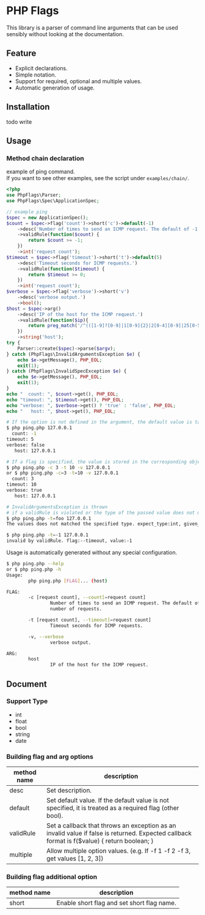 # PHP Flags

This library is a parser of command line arguments that can be used sensibly without looking at the documentation.

## Feature

* Explicit declarations.
* Simple notation.
* Support for required, optional and multiple values.
* Automatic generation of usage.

## Installation

todo write

## Usage

### Method chain declaration

example of ping command.  
If you want to see other examples, see the script under `examples/chain/`.

```php
<?php
use PhpFlags\Parser;
use PhpFlags\Spec\ApplicationSpec;

// example ping
$spec = new ApplicationSpec();
$count = $spec->flag('count')->short('c')->default(-1)
    ->desc('Number of times to send an ICMP request. The default of -1 sends an unlimited number of requests.')
    ->validRule(function($count) {
        return $count >= -1;
    })
    ->int('request count');
$timeout = $spec->flag('timeout')->short('t')->default(5)
    ->desc('Timeout seconds for ICMP requests.')
    ->validRule(function($timeout) {
        return $timeout >= 0;
    })
    ->int('request count');
$verbose = $spec->flag('verbose')->short('v')
    ->desc('verbose output.')
    ->bool();
$host = $spec->arg()
    ->desc('IP of the host for the ICMP request.')
    ->validRule(function($ip){
        return preg_match('/^(([1-9]?[0-9]|1[0-9]{2}|2[0-4][0-9]|25[0-5]).){3}([1-9]?[0-9]|1[0-9]{2}|2[0-4][0-9]|25[0-5])$/', $ip);
    })
    ->string('host');
try {
    Parser::create($spec)->parse($argv);
} catch (PhpFlags\InvalidArgumentsException $e) {
    echo $e->getMessage(), PHP_EOL;
    exit(1);
} catch (PhpFlags\InvalidSpecException $e) {
    echo $e->getMessage(), PHP_EOL;
    exit(1);
}
echo "  count: ", $count->get(), PHP_EOL;
echo "timeout: ", $timeout->get(), PHP_EOL;
echo "verbose: ", $verbose->get() ? 'true' : 'false', PHP_EOL;
echo "   host: ", $host->get(), PHP_EOL;
```

```bash
# If the option is not defined in the argument, the default value is taken.
$ php ping.php 127.0.0.1
  count: -1
timeout: 5
verbose: false
   host: 127.0.0.1

# If a flag is specified, the value is stored in the corresponding object.
$ php ping.php -c 3 -t 10 -v 127.0.0.1
or $ php ping.php -c=3 -t=10 -v 127.0.0.1
  count: 3
timeout: 10
verbose: true
   host: 127.0.0.1

# InvalidArgumentsException is thrown 
# if a validRule is violated or the type of the passed value does not match the specified type. 
$ php ping.php -t=foo 127.0.0.1
The values does not matched the specified type. expect_type:int, given_type:string, value:foo

$ php ping.php -t=-1 127.0.0.1
invalid by validRule. flag:--timeout, value:-1
```

Usage is automatically generated without any special configuration.

```bash
$ php ping.php --help
or $ php ping.php -h
Usage:
        php ping.php [FLAG]... (host)

FLAG:
        -c [request count], --count[=request count]
                Number of times to send an ICMP request. The default of -1 sends an unlimited
                number of requests.

        -t [request count], --timeout[=request count]
                Timeout seconds for ICMP requests.

        -v, --verbose
                verbose output.

ARG:
        host
                IP of the host for the ICMP request.
```

## Document

### Support Type

* int
* float
* bool
* string
* date

### Building flag and arg options

method name|description|
---|---
desc|Set description.
default|Set default value. If the default value is not specified, it is treated as a required flag (other bool).
validRule|Set a callback that throws an exception as an invalid value if false is returned. Expected callback format is f($value) { return boolean; }
multiple|Allow multiple option values. (e.g. If -f 1 -f 2 -f 3, get values [1, 2, 3])

### Building flag additional option

method name|description|
---|---
short|Enable short flag and set short flag name.
